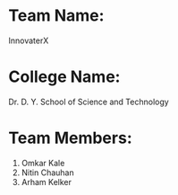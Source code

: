 # Team Name:
InnovaterX

# College Name:
Dr. D. Y. School of Science and Technology

# Team Members:
1. Omkar Kale
2. Nitin Chauhan
3. Arham Kelker

   
